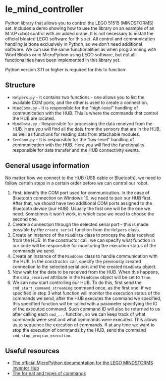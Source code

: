 # le_mind_controller
Python library that allows you to control the LEGO 51515 (MINDSTORMS) set.
Includes a demo showing how to use the library on an example of an M.V.P robot control with an added crane.
It is not necessary to install the official bloated LEGO software for this set.
All control and communication handling is done exclusively in Python, so we don't need additional software.
We can use the same functionalities as when programming with Word Blocks or in MicroPython using LEGO software, but not all functionalities have been implemented in this library yet.

Python version 3.11 or higher is required for this to function.

## Structure
* `Helpers.py` - It contains two functions - one allows you to list the available COM ports, and the other is used to create a connection.
* `MindComm.py` - It is responsible for the "high-level" handling of communication with the HUB. This is where the commands that control the HUB are located.
* `MindData.py` - Responsible for processing the data received from the HUB. Here you will find all the data from the sensors that are in the HUB, as well as functions for reading data from attachable modules.
* `SerComm.py` - It is responsible for the "low-level" handling of communication with the HUB. Here you will find the functionality responsible for data transfer and the HUB connectivity events.

## General usage information
No matter how we connect to the HUB (USB cable or Bluetooth), we need to follow certain steps in a certain order before we can control our robot.
1. First, identify the COM port used for communication. In the case of Bluetooth connection on Windows 10, we need to pair our HUB first. After that, we should have two additional COM ports assigned to the Bluetooth device (our HUB). Usually the first one will be the one we need. Sometimes it won't work, in which case we need to choose the second one.
2. Create a connection through the selected serial port - this is made possible by the `create_serial` function from the `Helpers` class.
3. Create an instance of the `MindData` class to process the data received from the HUB. In the constructor call, we can specify what function in our code will be responsible for monitoring the execution status of the commands we send.
4. Create an instance of the `MindComm` class to handle communication with the HUB. In the constructor call, specify the previously created connection to the selected serial port and the created `MindData` object.
5. Now wait for the data to be received from the HUB. When this happens, the `data_received` attribute in the `MindComm` object will be set to `True`.
6. We can now start controlling our HUB. To do this, first send the `cmd_start_command_streaming` command once, as the first one. If we specified in step 3 what function will monitor the execution status of the commands we send, after the HUB executes the command we specified, this specified function will be called with a parameter specifying the ID of the executed command. Such command ID will also be returned to us after calling each `cmd_...` function, so we can keep track of what commands were sent and what commands were executed. This allows us to sequence the execution of commands. If at any time we want to stop the execution of commands by the HUB, send the command `cmd_stop_program_execution`.

## Useful resources
* [The official MicroPython documentation for the LEGO MINDSTORMS Inventor Hub](https://lego.github.io/MINDSTORMS-Robot-Inventor-hub-API/index.html)
* [The format and types of commands](https://github.com/gpdaniels/spike-prime/issues/8)
